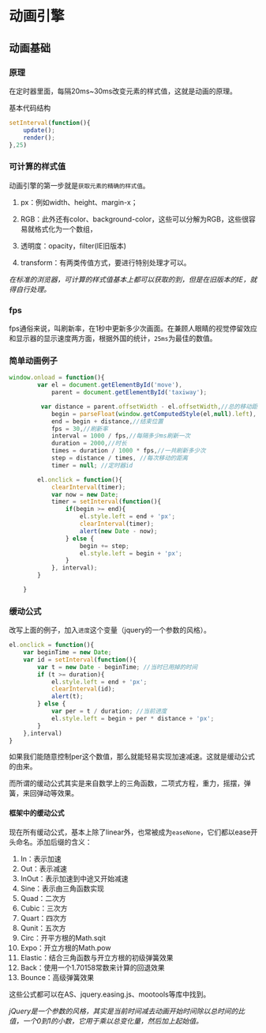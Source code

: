 # 动画引擎

## 动画基础

### 原理

在定时器里面，每隔20ms~30ms改变元素的样式值，这就是动画的原理。

基本代码结构

```javascript
setInterval(function(){
    update();
    render();
},25)
```

### 可计算的样式值

动画引擎的第一步就是`获取元素的精确的样式值`。

1. px：例如width、height、margin-x；

2. RGB：此外还有color、background-color，这些可以分解为RGB，这些很容易就格式化为一个数组，

3. 透明度：opacity，filter(IE旧版本)

4. transform：有两类传值方式，要进行特别处理才可以。

*在标准的浏览器，可计算的样式值基本上都可以获取的到，但是在旧版本的IE，就得自行处理。*

### fps

fps通俗来说，叫刷新率，在1秒中更新多少次画面。在兼顾人眼睛的视觉停留效应和显示器的显示速度两方面，根据外国的统计，`25ms`为最佳的数值。

### 简单动画例子

```javascript
window.onload = function(){
        var el = document.getElementById('move'),
            parent = document.getElementById('taxiway');

         var distance = parent.offsetWidth - el.offsetWidth,//总的移动距离
            begin = parseFloat(window.getComputedStyle(el,null).left), //开始位置
            end = begin + distance,//结束位置
            fps = 30,//刷新率
            interval = 1000 / fps,//每隔多少ms刷新一次
            duration = 2000,//时长
            times = duration / 1000 * fps,//一共刷新多少次
            step = distance / times, //每次移动的距离
            timer = null; //定时器id

        el.onclick = function(){
            clearInterval(timer);
            var now = new Date;
            timer = setInterval(function(){
                if(begin >= end){
                    el.style.left = end + 'px';
                    clearInterval(timer);
                    alert(new Date - now);
                } else {
                    begin += step;
                    el.style.left = begin + 'px';
                }
            }, interval);
        }

    }
```

### 缓动公式

改写上面的例子，加入`进度`这个变量（jquery的一个参数的风格）。

```javascript
el.onclick = function(){
    var beginTime = new Date;
    var id = setInterval(function(){
        var t = new Date - beginTime; //当时已用掉的时间
        if (t >= duration){
            el.style.left = end + 'px';
            clearInterval(id);
            alert(t);
        } else {
            var per = t / duration; //当前进度
            el.style.left = begin + per * distance + 'px';
        }
    },interval)
}
```

如果我们能随意控制per这个数值，那么就能轻易实现加速减速。这就是缓动公式的由来。

而所谓的缓动公式其实是来自数学上的三角函数，二项式方程，重力，摇摆，弹簧，来回弹动等效果。

#### 框架中的缓动公式

现在所有缓动公式，基本上除了linear外，也常被成为`easeNone`，它们都以ease开头命名。添加后缀的含义：

1. In：表示加速
2. Out：表示减速
3. InOut：表示加速到中途又开始减速
4. Sine：表示由三角函数实现
5. Quad：二次方
6. Cubic：三次方
7. Quart：四次方
8. Qunit：五次方
9. Circ：开平方根的Math.sqit
10. Expo：开立方根的Math.pow
11. Elastic：结合三角函数与开立方根的初级弹簧效果
12. Back：使用一个1.70158常数来计算的回退效果
13. Bounce：高级弹簧效果

这些公式都可以在AS、jquery.easing.js、mootools等库中找到。

*jQuery是一个参数的风格，其实是当前时间减去动画开始时间除以总时间的比值，一个0到1的小数，它用于乘以总变化量，然后加上起始值。*





